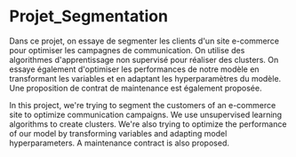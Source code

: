 # Projet_Segmentation
Dans ce projet, on essaye de segmenter les clients d'un site e-commerce pour optimiser les campagnes de communication. On utilise des algorithmes d'apprentissage non supervisé pour réaliser des clusters. On essaye également d'optimiser les performances de notre modèle en transformant les variables et en adaptant les hyperparamètres du modèle. Une proposition de contrat de maintenance est également proposée. 

In this project, we're trying to segment the customers of an e-commerce site to optimize communication campaigns. We use unsupervised learning algorithms to create clusters. We're also trying to optimize the performance of our model by transforming variables and adapting model hyperparameters. A maintenance contract is also proposed.
